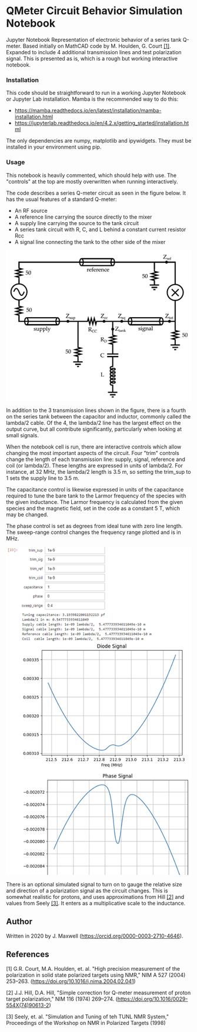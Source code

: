 # QMeter Circuit Behavior Simulation Notebook

Jupyter Notebook Representation of electronic behavior of a series tank Q-meter. Based initially on MathCAD code by
M. Houlden, G. Court [[1]](#1). Expanded to include 4 additional transmission lines and test polarization signal. This is presented as is, which is a rough but working interactive notebook. 

### Installation
This code should be straightforward to run in a working Jupyter Notebook or Jupyter Lab installation. Mamba is the recommended way to do this:
* https://mamba.readthedocs.io/en/latest/installation/mamba-installation.html
* https://jupyterlab.readthedocs.io/en/4.2.x/getting_started/installation.html

The only dependencies are numpy, matplotlib and ipywidgets. They must be installed in your environment using pip.

### Usage

This notebook is heavily commented, which should help with use. The "controls" at the top are mostly overwritten when running interactively.

The code describes a series Q-meter circuit as seen in the figure below. It has the usual features of a standard Q-meter: 
* An RF source
* A reference line carrying the source directly to the mixer
* A supply line carrying the source to the tank circuit
* A series tank circuit with R, C, and L behind a constant current resistor Rcc
* A signal line connecting the tank to the other side of the mixer

![Schematic of circuit described in code](schem.PNG)

In addition to the 3 transmission lines shown in the figure, there is a fourth on the series tank between the capacitor and inductor, commonly called the lambda/2 cable. Of the 4, the lambda/2 line has the largest effect on the output curve, but all contribute significantly, particularly when looking at small signals.

When the notebook cell is run, there are interactive controls which allow changing the most important aspects of the circuit. Four "trim" controls change the length of each transmission line: supply, signal, reference and coil (or lambda/2). These lengths are expressed in units of lambda/2. For instance, at 32 MHz, the lambda/2 length is 3.5 m, so setting the trim_sup to 1 sets the supply line to 3.5 m. 

The capacitance control is likewise expressed in units of the capacitance required to tune the bare tank to the Larmor frequency of the species with the given inductance. The Larmor frequency is calculated from the given species and the magnetic field, set in the code as a constant 5 T, which may be changed.

The phase control is set as degrees from ideal tune with zero line length. The sweep-range control changes the frequency range plotted and is in MHz.

![Screenshot of notebook controls and output.](notebook.PNG)

There is an optional simulated signal to turn on to gauge the relative size and direction of a polarization signal as the circuit changes. This is somewhat realistic for protons, and uses approximations from Hill [[2]](#2) and values from Seely [[3]](#3). It enters as a multiplicative scale to the inductance.


## Author
Written in 2020 by J. Maxwell (https://orcid.org/0000-0003-2710-4646).
## References

<a id="1">[1]</a> 
G.R. Court, M.A. Houlden, et. al. "High precision measurement of the polarization in solid state polarized targets
using NMR," NIM A 527 (2004) 253–263. (https://doi.org/10.1016/j.nima.2004.02.041)

<a id="2">[2]</a> 
J.J. Hill, D.A. Hill, "Simple correction for Q-meter measurement of proton target polarization," NIM 116 (1974) 269–274. (https://doi.org/10.1016/0029-554X(74)90613-2)


<a id="3">[3]</a> 
Seely, et. al. "Simulation and Tuning of teh TUNL NMR System," Proceedings of the Workshop on NMR in Polarized Targets (1998) 